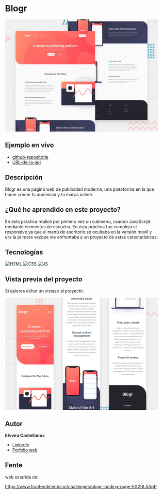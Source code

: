 # Blogr

![Imagen del proyecto](https://github.com/elvvira/practica-Blogr/blob/main/assets/blogr%20page-desktop.jpeg?raw=true)

## Ejemplo en vivo

- [github-repositorie](https://github.com/elvvira/practica-Blogr)
- [URL-de-la-api](https://elvvira.github.io/practica-Blogr/)

## Descripción 

Blogr es una página web de publicidad moderna, una plataforma en la que hacer crecer tu audiencia y tu marca online.

## ¿Qué he aprendido en este proyecto? 

En esta práctica realicé por primera vez un submenu, usando JavaScript mediante elementos de escucha. En esta práctica fue complejo el responsive ya que el menú de escritorio se ocultaba en la versión movil y era la primera vezque me enfrentaba a un proyecto de estas características. 

## Tecnologías 

<!-- Iconos sacados de: https://github.com/hendrasob/badges/blob/master/README.md y https://github.com/alexandresanlim/Badges4-README.md-Profile -->

[![HTML](https://img.shields.io/badge/HTML5-E34F26?style=for-the-badge&logo=html5&logoColor=white)](https://es.wikipedia.org/wiki/HTML5)
[![CSS](https://img.shields.io/badge/CSS3-1572B6?style=for-the-badge&logo=css3&logoColor=white)](https://es.wikipedia.org/wiki/CSS)
[![JS](https://img.shields.io/badge/JavaScript-F7DF1E?style=for-the-badge&logo=javascript&logoColor=black)](https://es.wikipedia.org/wiki/JavaScript)

## Vista previa del proyecto

Si quieres echar un vistazo al proyecto:

![Captura del proyecto](https://github.com/elvvira/practica-Blogr/blob/main/assets/blogr%20page%20mobile.jpeg?raw=true)


## Autor 

**Elvvira Castellanos**

- [LinkedIn](https://www.linkedin.com/in/elvvira-castellanos-39293b208/)
- [Porfolio web](https://elvvira.github.io/portfolio-final/)

## Fente
web extarída de:

https://www.frontendmentor.io/challenges/blogr-landing-page-EX2RLAApP
